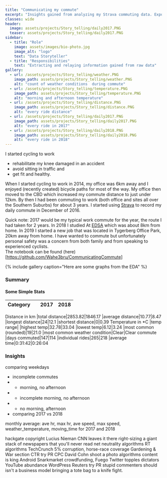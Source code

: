```yaml
---
title: "Communicating my commute"
excerpt: "Insights gained from analyzing my Strava commuting data. Exporting my strava data into csv format, I use Pandas for data manipulation, and Matplotlib and Seaborn libraries for visualizations. Grouping the data into different subsets I gain insights into how my commute changed seasonally, what conditions were favourable and other trends."
classes: wide
header:
  image: assets/projects/Story_telling/daily2017.PNG
  teaser: assets/projects/Story_telling/daily2017.PNG
sidebar:
  - title: "Role"
    image: assets/images/bio-photo.jpg
    image_alt: "logo"
    text: "Data Storyteller"
  - title: "Responsibilities"
    text: "Extracting and relaying information gained from raw data"
gallery:
  - url: /assets/projects/Story_telling/weather.PNG
    image_path: assets/projects/Story_telling/weather.PNG
    alt: "count of weather conditions  during commute"
  - url: /assets/projects/Story_telling/temperature.PNG
    image_path: assets/projects/Story_telling/temperature.PNG
    alt: "morning and afternoon temperature"
  - url: /assets/projects/Story_telling/distance.PNG
    image_path: assets/projects/Story_telling/distance.PNG
    alt: "every ride distance"
  - url: /assets/projects/Story_telling/daily2017.PNG
    image_path: assets/projects/Story_telling/daily2017.PNG
    alt: "every ride in 2017"
  - url: /assets/projects/Story_telling/daily2018.PNG
    image_path: assets/projects/Story_telling/daily2018.PNG
    alt: "every ride in 2018"
---
```


I started cycling to work
- rehabilitate my knee damaged in an accident
- avoid sitting in traffic and
- get fit and healthy.

When I started cycling to work in 2014, my office was 6km away and I enjoyed (recently created) bicycle paths for most of the way. My office then moved to the CBD which increased my commute distance to just under 12km. By then I had been commuting to work (both office and sites all over the Southern Suburbs) for about 3 years. I started using [Strava](https://www.strava.com/athletes/18377851) to record my daily commute in December of 2016.

Quick note:
2017 would be my typical work commute for the year, the route I had taken for 2 years. In 2018 I studied At [EDSA](https://explore-datascience.net) which was about 8km from home. In 2019 I started a new job that was located in Tygerberg Office Park, 20km away from home. I have wanted to commute but unfortunately personal safety was a concern from both family and from speaking to experienced cyclists. <br>
The notebook can be found (here)[https://github.com/Wahe3bru/CommunicatingCommute]

{% include gallery caption="Here are some graphs from the EDA" %}

### Summary

#### Some Simple Stats

Category||2017|2018
-|-|-|-
Distance in km
|total distance|2853.82|1846.17
|average distance|10.77|8.47
|longest distance|24|12.1
|shortest distance|0|0.39
Temperature in *C
|temp range|
|highest temp|32.78|33.04
|lowest temp|6.12|3.24
|most common (rounded)|19|21.0
|most common weather condition|Clear|Clear
commute
|days commuted|147|114
|individual rides|265|218
|average time|0:31:42|0:26:04


### Insights

comparing weekdays
- incomplete commutes
- - morning, no afternoon
- - incomplete morning, no afternoon
- - no morning, afternoon
- comparing 2017 vs 2018

 monthly average: ave hr, max hr, ave speed, max speed, weather_temperature, moving_time
for 2017 and 2018

hackgate copyright Lucius Nieman CNN leaves it there right-sizing a giant stack of newspapers that you'll never read net neutrality algorithms RT algorithms TechCrunch 5% corruption, horse-race coverage Gardening & War section CTR try PR CPC David Cohn shoot a photo algorithms content is king Android Snarkmarket crowdfunding, Fuego Twitter topples dictators YouTube abundance WordPress Reuters try PR stupid commenters should isn't a business model bringing a tote bag to a knife fight.
